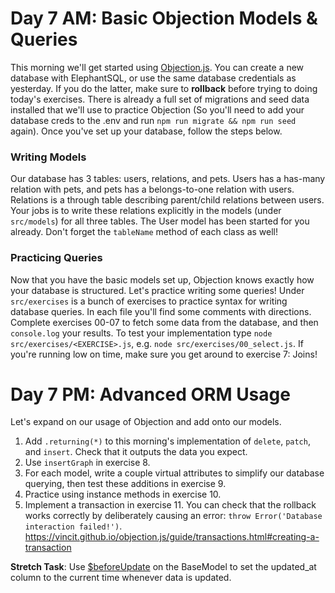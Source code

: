# Day 7 AM: Basic Objection Models & Queries

This morning we'll get started using [Objection.js](https://vincit.github.io/objection.js/). You can create a new database with ElephantSQL, or use the same database credentials as yesterday. If you do the latter, make sure to **rollback** before trying to doing today's exercises. There is already a full set of migrations and seed data installed that we'll use to practice Objection (So you'll need to add your database creds to the .env and run `npm run migrate && npm run seed` again). Once you've set up your database, follow the steps below.

### Writing Models

Our database has 3 tables: users, relations, and pets. Users has a has-many relation with pets, and pets has a belongs-to-one relation with users. Relations is a through table describing parent/child relations between users. Your jobs is to write these relations explicitly in the models (under `src/models`) for all three tables. The User model has been started for you already. Don't forget the `tableName` method of each class as well!

### Practicing Queries

Now that you have the basic models set up, Objection knows exactly how your database is structured. Let's practice writing some queries! Under `src/exercises` is a bunch of exercises to practice syntax for writing database queries. In each file you'll find some comments with directions. Complete exercises 00-07 to fetch some data from the database, and then `console.log` your results. To test your implementation type `node src/exercises/<EXERCISE>.js`, e.g. `node src/exercises/00_select.js`. If you're running low on time, make sure you get around to exercise 7: Joins!

# Day 7 PM: Advanced ORM Usage

Let's expand on our usage of Objection and add onto our models.

1. Add `.returning(*)` to this morning's implementation of `delete`, `patch`, and `insert`. Check that it outputs the data you expect.
2. Use `insertGraph` in exercise 8.
3. For each model, write a couple virtual attributes to simplify our database querying, then test these additions in exercise 9.
4. Practice using instance methods in exercise 10.
5. Implement a transaction in exercise 11. You can check that the rollback works correctly by deliberately causing an error: `throw Error('Database interaction failed!')`.  https://vincit.github.io/objection.js/guide/transactions.html#creating-a-transaction


**Stretch Task**: Use [$beforeUpdate](https://vincit.github.io/objection.js/api/model/instance-methods.html#beforeupdate) on the BaseModel to set the updated_at column to the current time whenever data is updated.
